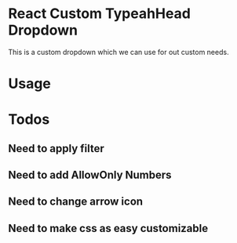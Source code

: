 # React Custom TypeahHead Dropdown

This is a custom dropdown which we can use for out custom needs.


# Usage


# Todos
## Need to apply filter
## Need to add AllowOnly Numbers
## Need to change arrow icon
## Need to make css as easy customizable
